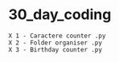 # 30_day_coding

    X 1 - Caractere counter .py
    X 2 - Folder organiser .py
    X 3 - Birthday counter .py